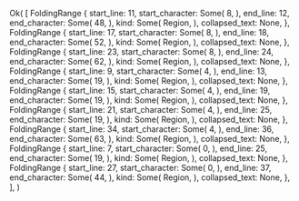 Ok(
    [
        FoldingRange {
            start_line: 11,
            start_character: Some(
                8,
            ),
            end_line: 12,
            end_character: Some(
                48,
            ),
            kind: Some(
                Region,
            ),
            collapsed_text: None,
        },
        FoldingRange {
            start_line: 17,
            start_character: Some(
                8,
            ),
            end_line: 18,
            end_character: Some(
                52,
            ),
            kind: Some(
                Region,
            ),
            collapsed_text: None,
        },
        FoldingRange {
            start_line: 23,
            start_character: Some(
                8,
            ),
            end_line: 24,
            end_character: Some(
                62,
            ),
            kind: Some(
                Region,
            ),
            collapsed_text: None,
        },
        FoldingRange {
            start_line: 9,
            start_character: Some(
                4,
            ),
            end_line: 13,
            end_character: Some(
                19,
            ),
            kind: Some(
                Region,
            ),
            collapsed_text: None,
        },
        FoldingRange {
            start_line: 15,
            start_character: Some(
                4,
            ),
            end_line: 19,
            end_character: Some(
                19,
            ),
            kind: Some(
                Region,
            ),
            collapsed_text: None,
        },
        FoldingRange {
            start_line: 21,
            start_character: Some(
                4,
            ),
            end_line: 25,
            end_character: Some(
                19,
            ),
            kind: Some(
                Region,
            ),
            collapsed_text: None,
        },
        FoldingRange {
            start_line: 34,
            start_character: Some(
                4,
            ),
            end_line: 36,
            end_character: Some(
                63,
            ),
            kind: Some(
                Region,
            ),
            collapsed_text: None,
        },
        FoldingRange {
            start_line: 7,
            start_character: Some(
                0,
            ),
            end_line: 25,
            end_character: Some(
                19,
            ),
            kind: Some(
                Region,
            ),
            collapsed_text: None,
        },
        FoldingRange {
            start_line: 27,
            start_character: Some(
                0,
            ),
            end_line: 37,
            end_character: Some(
                44,
            ),
            kind: Some(
                Region,
            ),
            collapsed_text: None,
        },
    ],
)